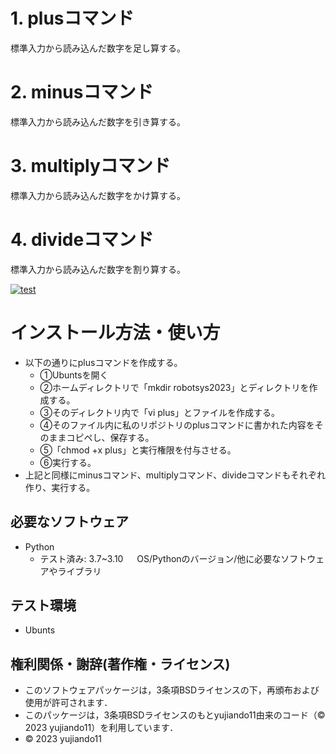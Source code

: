 # 1. plusコマンド      
標準入力から読み込んだ数字を足し算する。
# 2. minusコマンド     
標準入力から読み込んだ数字を引き算する。
# 3. multiplyコマンド　
標準入力から読み込んだ数字をかけ算する。
# 4. divideコマンド　　
標準入力から読み込んだ数字を割り算する。

[![test](https://github.com/yujiando11/robotsys2023/actions/workflows/test.yml/badge.svg)](https://github.com/yujiando11/robotsys2023/actions/workflows/test.yml)

# インストール方法・使い方
* 以下の通りにplusコマンドを作成する。
	* ①Ubuntsを開く
	* ②ホームディレクトリで「mkdir robotsys2023」とディレクトリを作成する。
	* ③そのディレクトリ内で「vi plus」とファイルを作成する。
	* ④そのファイル内に私のリポジトリのplusコマンドに書かれた内容をそのままコピペし、保存する。
	* ⑤「chmod +x plus」と実行権限を付与させる。
	* ⑥実行する。
* 上記と同様にminusコマンド、multiplyコマンド、divideコマンドもそれぞれ作り、実行する。

## 必要なソフトウェア
* Python
  * テスト済み: 3.7~3.10
　  OS/Pythonのバージョン/他に必要なソフトウェアやライブラリ

## テスト環境
* Ubunts


## 権利関係・謝辞(著作権・ライセンス)

* このソフトウェアパッケージは，3条項BSDライセンスの下，再頒布および使用が許可されます．
* このパッケージは，3条項BSDライセンスのもとyujiando11由来のコード（© 2023 yujiando11）を利用しています．
* © 2023 yujiando11
